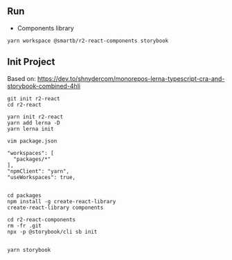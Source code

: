 

## Run

 * Components library
```
yarn workspace @smartb/r2-react-components storybook
```

## Init Project
Based on:
https://dev.to/shnydercom/monorepos-lerna-typescript-cra-and-storybook-combined-4hli
```
git init r2-react
cd r2-react

yarn init r2-react
yarn add lerna -D
yarn lerna init

vim package.json

"workspaces": [
  "packages/*"
],
"npmClient": "yarn",
"useWorkspaces": true,


cd packages
npm install -g create-react-library
create-react-library components

cd r2-react-components
rm -fr .git
npx -p @storybook/cli sb init


yarn storybook
```

